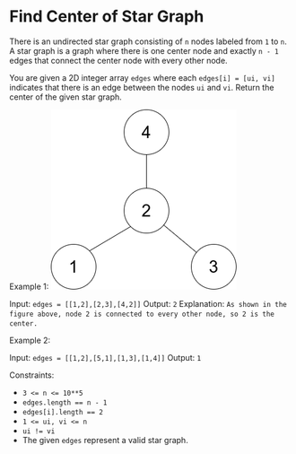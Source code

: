 # Find Center of Star Graph

There is an undirected star graph consisting of `n` nodes labeled from `1` to `n`. A star graph is a graph where there is one center node and exactly `n - 1` edges that connect the center node with every other node.

You are given a 2D integer array `edges` where each `edges[i] = [ui, vi]` indicates that there is an edge between the nodes `ui` and `vi`. Return the center of the given star graph.

Example 1:
![The Star Graph](./star_graph.png "Star Graph")

Input: `edges = [[1,2],[2,3],[4,2]]`
Output: `2`
Explanation: `As shown in the figure above, node 2 is connected to every other node, so 2 is the center.`

Example 2:

Input: `edges = [[1,2],[5,1],[1,3],[1,4]]`
Output: `1`

Constraints:

- `3 <= n <= 10**5`
- `edges.length == n - 1`
- `edges[i].length == 2`
- `1 <= ui, vi <= n`
- `ui != vi`
- The given `edges` represent a valid star graph.
